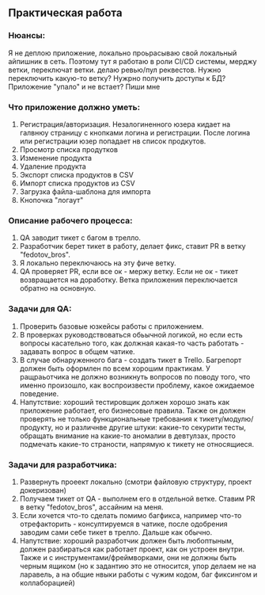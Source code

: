 ## Практическая работа

### Нюансы:
Я не деплою приложение, локально проьрасываю свой локальный айпишник в сеть. Поэтому тут я работаю в роли CI/CD системы, мерджу ветки, переключат ветки. делаю ревью/пул реквестов.
Нужно переключить какую-то ветку? Нужрно получить доступы к БД? Приложение "упало" и не встает? Пиши мне

### Что приложение должно уметь:
1. Регистрация/авторизация. Незалогиненного юзера кидает на галвнюу страницу с кнопками логина и регистрации. После логина или регистрации юзер попадает нв список продкутов.
2. Просмотр списка продутков
3. Изменение продукта
4. Удаление продукта
5. Экспорт списка продуктов в CSV
6. Импорт списка продуктов из CSV
7. Загрузка файла-шаблона для импорта
8. Кнопочка "логаут"

### Описание рабочего процесса:
1. QA заводит тикет с багом в трелло.
2. Разработчик берет тикет в работу, делает фикс, ставит PR в ветку "fedotov_bros".
3. Я локально переключаюсь на эту фиче ветку.
4. QA проверяет PR, если все ок - мержу ветку. Если не ок - тикет возвращается на доработку. Ветка приложения переключается обратно на основную.

### Задачи для QA:
1. Проверить базовые юзкейсы работы с приложением.
2. В проверках руководствоваться обьычной логикой, но если есть вопросы касательно того, как должная какая-то часть работать - задавать вопрос в общем чатике.
3. В случае обнаруженного бага - создать тикет в Trello. Багрепорт должен быть оформлен по всем хорошим практикам. У ращраьотчика не должно возникнуть вопросов по поводу того, что именно произошло, как воспроизвести проблему, какое ожидаемое поведение.
4. Напутствие: хороший тестировщик должен хорошо знать как приложение работает, его бизнесовые правила. Также он должен проверять не только функциональные требования к тикету/модулю/продукту, но и различнве другие штуки: какие-то секурити тесты, обращать внимание на какие-то аномалии в девтулзах, просто подмечать какие-то страности, напрямую к тикету не относящиеся.

### Задачи для разработчика:
1. Развернуть проеект локально (смотри файловую структуру, проект докеризован)
2. Получаем тикет от QA - выполнем его в отдельной ветке. Ставим PR в ветку "fedotov_bros", ассайним на меня.
3. Если хочется что-то сделать помимо багфикса, например что-то отрефакторить - консултируемся в чатике, после одобрения заводим сами себе тикет в трелло. Дальше как обычно.
4. Напутствие: хороший разработчик должен быть любоптыным, должен разбираться как работает проект, как он устроен внутри. Также и с инструментами/фреймворками, они не должны быть черным ящиком (но к задантию это не относится, упор делаем не на ларавель, а на общие нвыки работы с чужим кодом, баг фиксингом и коллаборацией)